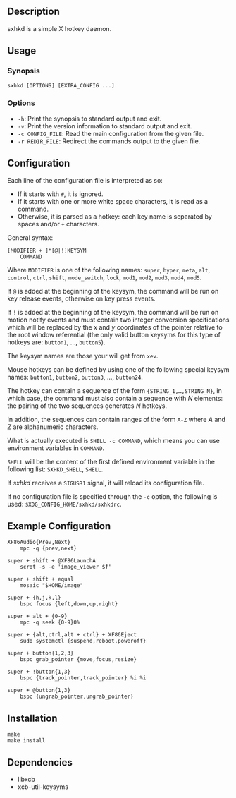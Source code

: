 ## Description

sxhkd is a simple X hotkey daemon.

## Usage

### Synopsis

    sxhkd [OPTIONS] [EXTRA_CONFIG ...]

### Options

* `-h`: Print the synopsis to standard output and exit.
* `-v`: Print the version information to standard output and exit.
* `-c CONFIG_FILE`: Read the main configuration from the given file.
* `-r REDIR_FILE`: Redirect the commands output to the given file.

## Configuration

Each line of the configuration file is interpreted as so:
- If it starts with `#`, it is ignored.
- If it starts with one or more white space characters, it is read as a command.
- Otherwise, it is parsed as a hotkey: each key name is separated by spaces and/or `+` characters.

General syntax:

    [MODIFIER + ]*[@|!]KEYSYM
        COMMAND

Where `MODIFIER` is one of the following names: `super`, `hyper`, `meta`, `alt`, `control`, `ctrl`, `shift`, `mode_switch`, `lock`, `mod1`, `mod2`, `mod3`, `mod4`, `mod5`.

If `@` is added at the beginning of the keysym, the command will be run on key release events, otherwise on key press events.

If `!` is added at the beginning of the keysym, the command will be run on motion notify events and must contain two integer conversion specifications which will be replaced by the *x* and *y* coordinates of the pointer relative to the root window referential (the only valid button keysyms for this type of hotkeys are: `button1`, ..., `button5`).

The keysym names are those your will get from `xev`.

Mouse hotkeys can be defined by using one of the following special keysym names: `button1`, `button2`, `button3`, ..., `button24`.

The hotkey can contain a sequence of the form `{STRING_1,…,STRING_N}`, in which case, the command must also contain a sequence with *N* elements: the pairing of the two sequences generates *N* hotkeys.

In addition, the sequences can contain ranges of the form `A-Z` where *A* and *Z* are alphanumeric characters.

What is actually executed is `SHELL -c COMMAND`, which means you can use environment variables in `COMMAND`.

`SHELL` will be the content of the first defined environment variable in the following list: `SXHKD_SHELL`, `SHELL`.

If *sxhkd* receives a `SIGUSR1` signal, it will reload its configuration file.

If no configuration file is specified through the `-c` option, the following is used: `$XDG_CONFIG_HOME/sxhkd/sxhkdrc`.

## Example Configuration

    XF86Audio{Prev,Next}
        mpc -q {prev,next}

    super + shift + @XF86LaunchA
        scrot -s -e 'image_viewer $f'

    super + shift + equal
        mosaic "$HOME/image"

    super + {h,j,k,l}
        bspc focus {left,down,up,right}

    super + alt + {0-9}
        mpc -q seek {0-9}0%

    super + {alt,ctrl,alt + ctrl} + XF86Eject
        sudo systemctl {suspend,reboot,poweroff}

    super + button{1,2,3}
        bspc grab_pointer {move,focus,resize}

    super + !button{1,3}
        bspc {track_pointer,track_pointer} %i %i

    super + @button{1,3}
        bspc {ungrab_pointer,ungrab_pointer}

## Installation

    make
    make install

## Dependencies

- libxcb
- xcb-util-keysyms
